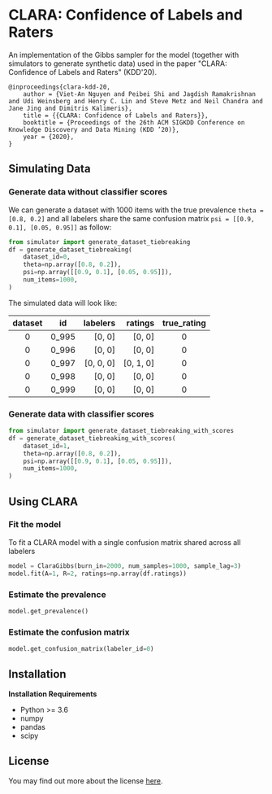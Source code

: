 # CLARA: Confidence of Labels and Raters

An implementation of the Gibbs sampler for the model (together with simulators to generate synthetic data) used in the paper "CLARA: Confidence of Labels and Raters" (KDD'20).

```
@inproceedings{clara-kdd-20,
    author = {Viet-An Nguyen and Peibei Shi and Jagdish Ramakrishnan and Udi Weinsberg and Henry C. Lin and Steve Metz and Neil Chandra and Jane Jing and Dimitris Kalimeris},
    title = {{CLARA: Confidence of Labels and Raters}},
    booktitle = {Proceedings of the 26th ACM SIGKDD Conference on Knowledge Discovery and Data Mining (KDD ’20)},
    year = {2020},
}
```

## Simulating Data

### Generate data without classifier scores

We can generate a dataset with 1000 items with the true prevalence `theta = [0.8, 0.2]` and all labelers share the same confusion matrix `psi = [[0.9, 0.1], [0.05, 0.95]]` as follow:

```python
from simulator import generate_dataset_tiebreaking
df = generate_dataset_tiebreaking(
    dataset_id=0,
    theta=np.array([0.8, 0.2]),
    psi=np.array([[0.9, 0.1], [0.05, 0.95]]),
    num_items=1000,
)
```

The simulated data will look like:

dataset | id | labelers | ratings | true_rating
  :---: | -- |     ---: |    ---: |    :---:
0|0_995|[0, 0]|[0, 0]|0
0|0_996|[0, 0]|[0, 0]|0
0|0_997|[0, 0, 0]|[0, 1, 0]|0
0|0_998|[0, 0]|[0, 0]|0
0|0_999|[0, 0]|[0, 0]|0

### Generate data with classifier scores

```python
from simulator import generate_dataset_tiebreaking_with_scores
df = generate_dataset_tiebreaking_with_scores(
    dataset_id=1,
    theta=np.array([0.8, 0.2]),
    psi=np.array([[0.9, 0.1], [0.05, 0.95]]),
    num_items=1000,
)
```

## Using CLARA

### Fit the model

To fit a CLARA model with a single confusion matrix shared across all labelers

```python
model = ClaraGibbs(burn_in=2000, num_samples=1000, sample_lag=3)
model.fit(A=1, R=2, ratings=np.array(df.ratings))
```

### Estimate the prevalence

```python
model.get_prevalence()
```

### Estimate the confusion matrix

```python
model.get_confusion_matrix(labeler_id=0)
```

## Installation

**Installation Requirements**
- Python >= 3.6
- numpy
- pandas
- scipy

## License
You may find out more about the license [here](LICENSE).
